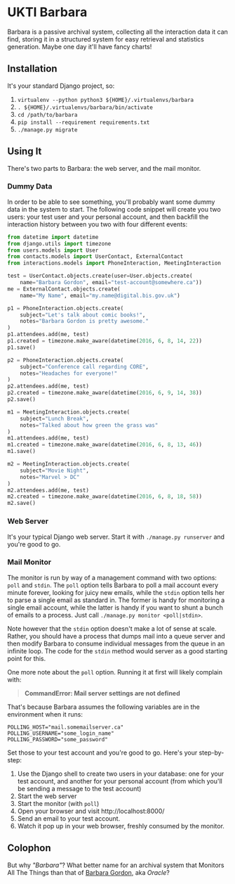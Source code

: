 # UKTI Barbara

Barbara is a passive archival system, collecting all the interaction data it
can find, storing it in a structured system for easy retrieval and statistics
generation.  Maybe one day it'll have fancy charts!


## Installation

It's your standard Django project, so:

1. `virtualenv --python python3 ${HOME}/.virtualenvs/barbara`
2. `. ${HOME}/.virtualenvs/barbara/bin/activate`
3. `cd /path/to/barbara`
4. `pip install --requirement requirements.txt`
5. `./manage.py migrate`

## Using It

There's two parts to Barbara: the web server, and the mail monitor.

### Dummy Data

In order to be able to see something, you'll probably want some dummy data in
the system to start.  The following code snippet will create you two users:
your test user and your personal account, and then backfill the interaction
history between you two with four different events:

```python
from datetime import datetime
from django.utils import timezone
from users.models import User
from contacts.models import UserContact, ExternalContact
from interactions.models import PhoneInteraction, MeetingInteraction

test = UserContact.objects.create(user=User.objects.create(
    name="Barbara Gordon", email="test-account@somewhere.ca"))
me = ExternalContact.objects.create(
    name="My Name", email="my.name@digital.bis.gov.uk")

p1 = PhoneInteraction.objects.create(
    subject="Let's talk about comic books!",
    notes="Barbara Gordon is pretty awesome."
)
p1.attendees.add(me, test)
p1.created = timezone.make_aware(datetime(2016, 6, 8, 14, 22))
p1.save()

p2 = PhoneInteraction.objects.create(
    subject="Conference call regarding CORE",
    notes="Headaches for everyone!"
)
p2.attendees.add(me, test)
p2.created = timezone.make_aware(datetime(2016, 6, 9, 14, 38))
p2.save()

m1 = MeetingInteraction.objects.create(
    subject="Lunch Break",
    notes="Talked about how green the grass was"
)
m1.attendees.add(me, test)
m1.created = timezone.make_aware(datetime(2016, 6, 8, 13, 46))
m1.save()

m2 = MeetingInteraction.objects.create(
    subject="Movie Night",
    notes="Marvel > DC"
)
m2.attendees.add(me, test)
m2.created = timezone.make_aware(datetime(2016, 6, 8, 18, 58))
m2.save()
```

### Web Server

It's your typical Django web server.  Start it with `./manage.py runserver` and
you're good to go.

### Mail Monitor

The monitor is run by way of a management command with two options: `poll` and
`stdin`.  The `poll` option tells Barbara to poll a mail account every minute
forever, looking for juicy new emails, while the `stdin` option tells her to
parse a single email as standard in.  The former is handy for monitoring a
single email account, while the latter is handy if you want to shunt a bunch
of emails to a process.  Just call `./manage.py monitor <poll|stdin>`.

Note however that the `stdin` option doesn't make a lot of sense at scale.
Rather, you should have a process that dumps mail into a queue server and then
modify Barbara to consume individual messages from the queue in an infinite
loop.  The code for the `stdin` method would server as a good starting point
for this.

One more note about the `poll` option.  Running it at first will likely
complain with:

> **CommandError: Mail server settings are not defined**

That's because Barbara assumes the following variables are in the environment
when it runs:

    POLLING_HOST="mail.somemailserver.ca"
    POLLING_USERNAME="some_login_name"
    POLLING_PASSWORD="some_password"

Set those to your test account and you're good to go.  Here's your
step-by-step:

1. Use the Django shell to create two users in your database: one for your test
   account, and another for your personal account (from which you'll be sending
   a message to the test account)
2. Start the web server
3. Start the monitor (with `poll`)
4. Open your browser and visit http://localhost:8000/
5. Send an email to your test account.
6. Watch it pop up in your web browser, freshly consumed by the monitor.

## Colophon

But why *"Barbara"*? What better name for an archival system that Monitors All
The Things than that of [Barbara Gordon](https://en.wikipedia.org/wiki/Barbara_Gordon),
aka *Oracle*?
